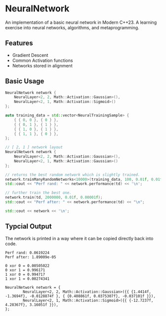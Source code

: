 # NeuralNetwork
An implementation of a basic neural network in Modern C++23. A learning exercise into neural networks, algorithms, and metaprogramming.  

## Features
- Gradient Descent
- Common Activation functions
- Networks stored in alignment

## Basic Usage
```cpp
NeuralNetwork network {
    NeuralLayer<2, 2, Math::Activation::Gaussian>(),
    NeuralLayer<2, 1, Math::Activation::Sigmoid>()
};

auto training_data = std::vector<NeuralTrainingSample> {
    { { 0, 0 }, { 0 } },
    { { 0, 1 }, { 1 } },
    { { 1, 0 }, { 1 } },
    { { 1, 1 }, { 0 } },
};

// [ 2, 1 ] network layout
NeuralNetwork network {
    NeuralLayer<2, 2, Math::Activation::Gaussian>(),
    NeuralLayer<2, 1, Math::Activation::Gaussian>()
};

// returns the best random network which is slightly trained.
network.trainManyRandomNetworks<10000>(training_data, 100, 0.01f, 0.01f);
std::cout << "Perf rand: " << network.performance(td) << '\n';

// further train the best one.
network.train(td, 2000000, 0.01f, 0.00001f);
std::cout << "Perf after: " << network.performance(td) << "\n";

std::cout << network << '\n';

```

## Typcial Output
The network is printed in a way where it can be copied directly back into code.  
```terminal
Perf rand: 0.0619224
Perf after: 1.89009e-05

0 xor 0 = 0.00505022
0 xor 1 = 0.996171
1 xor 0 = 0.994717
1 xor 1 = 0.00274341

NeuralNetwork network = {
        NeuralLayer<2, 2, Math::Activation::Gaussian>({{ {1.4414f, -1.3694f}, -0.0128874f }, { {0.408861f, 0.0375307f}, -0.037101f }}),
        NeuralLayer<2, 1, Math::Activation::Sigmoid>({{ {-12.7237f, 4.28367f}, 3.16051f }}),
};
```